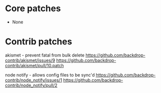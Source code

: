 Core patches
============

* None


Contrib patches
===============

akismet - prevent fatal from bulk delete
  https://github.com/backdrop-contrib/akismet/issues/9
  https://github.com/backdrop-contrib/akismet/pull/10.patch

node notify - allows config files to be sync'd
  https://github.com/backdrop-contrib/node_notify/issues/1
  https://github.com/backdrop-contrib/node_notify/pull/2


